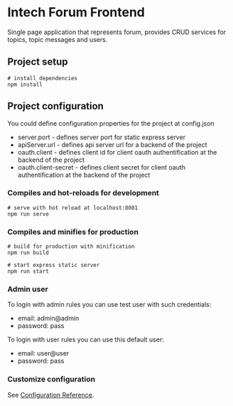 # Intech Forum Frontend
Single page application that represents forum, provides CRUD services for topics, topic messages and users.

## Project setup
```
# install dependencies
npm install
```
## Project configuration

You could define configuration properties for the project at config.json
- server.port - defines server port for static express server
- apiServer.url - defines api server url for a backend of the project
- oauth.client - defines client id for client oauth authentification at the backend of the project
- oauth.client-secret - defines client secret for client oauth authentification at the backend of the project

### Compiles and hot-reloads for development
```
# serve with hot reload at localhost:8081
npm run serve
```

### Compiles and minifies for production
```
# build for production with minification
npm run build

# start express static server
npm run start
```

### Admin user

To login with admin rules you can use test user with such credentials:
- email: admin@admin
- password: pass

To login with user rules you can use this default user:
- email: user@user
- password: pass

### Customize configuration
See [Configuration Reference](https://cli.vuejs.org/config/).
